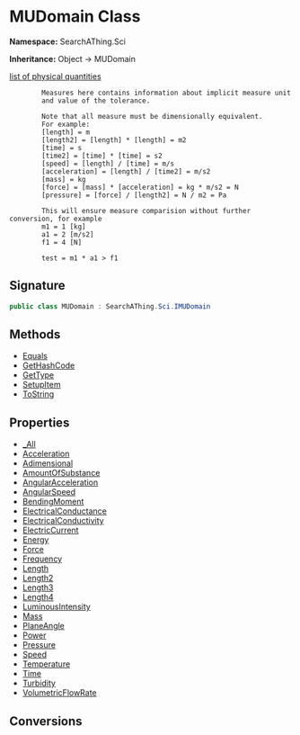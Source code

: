 # MUDomain Class
**Namespace:** SearchAThing.Sci

**Inheritance:** Object → MUDomain

[list of physical quantities](https://en.wikipedia.org/wiki/List_of_physical_quantities)
            
            Measures here contains information about implicit measure unit
            and value of the tolerance.
            
            Note that all measure must be dimensionally equivalent.
            For example:
            [length] = m
            [length2] = [length] * [length] = m2
            [time] = s
            [time2] = [time] * [time] = s2
            [speed] = [length] / [time] = m/s
            [acceleration] = [length] / [time2] = m/s2
            [mass] = kg
            [force] = [mass] * [acceleration] = kg * m/s2 = N
            [pressure] = [force] / [length2] = N / m2 = Pa
            
            This will ensure measure comparision without further conversion, for example
            m1 = 1 [kg]
            a1 = 2 [m/s2]
            f1 = 4 [N]
            
            test = m1 * a1 > f1

## Signature
```csharp
public class MUDomain : SearchAThing.Sci.IMUDomain
```
## Methods
- [Equals](MUDomain/Equals.md)
- [GetHashCode](MUDomain/GetHashCode.md)
- [GetType](MUDomain/GetType.md)
- [SetupItem](MUDomain/SetupItem.md)
- [ToString](MUDomain/ToString.md)
## Properties
- [_All](MUDomain/_All.md)
- [Acceleration](MUDomain/Acceleration.md)
- [Adimensional](MUDomain/Adimensional.md)
- [AmountOfSubstance](MUDomain/AmountOfSubstance.md)
- [AngularAcceleration](MUDomain/AngularAcceleration.md)
- [AngularSpeed](MUDomain/AngularSpeed.md)
- [BendingMoment](MUDomain/BendingMoment.md)
- [ElectricalConductance](MUDomain/ElectricalConductance.md)
- [ElectricalConductivity](MUDomain/ElectricalConductivity.md)
- [ElectricCurrent](MUDomain/ElectricCurrent.md)
- [Energy](MUDomain/Energy.md)
- [Force](MUDomain/Force.md)
- [Frequency](MUDomain/Frequency.md)
- [Length](MUDomain/Length.md)
- [Length2](MUDomain/Length2.md)
- [Length3](MUDomain/Length3.md)
- [Length4](MUDomain/Length4.md)
- [LuminousIntensity](MUDomain/LuminousIntensity.md)
- [Mass](MUDomain/Mass.md)
- [PlaneAngle](MUDomain/PlaneAngle.md)
- [Power](MUDomain/Power.md)
- [Pressure](MUDomain/Pressure.md)
- [Speed](MUDomain/Speed.md)
- [Temperature](MUDomain/Temperature.md)
- [Time](MUDomain/Time.md)
- [Turbidity](MUDomain/Turbidity.md)
- [VolumetricFlowRate](MUDomain/VolumetricFlowRate.md)
## Conversions
